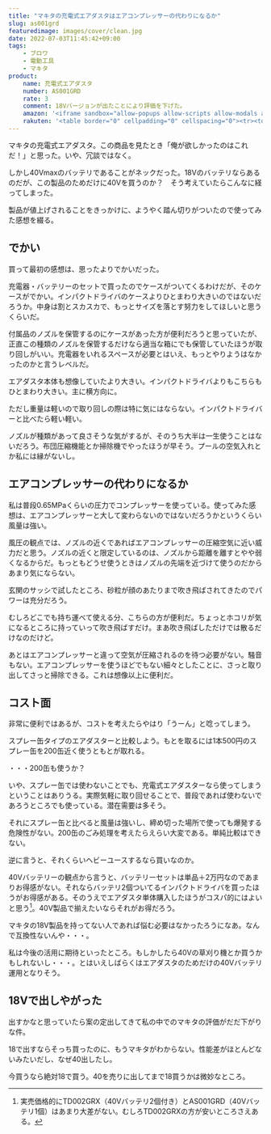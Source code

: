 ```yaml
---
title: "マキタの充電式エアダスタはエアコンプレッサーの代わりになるか"
slug: as001grd
featuredimage: images/cover/clean.jpg
date: 2022-07-03T11:45:42+09:00
tags:
    - ブロワ
    - 電動工具
    - マキタ
product:
    name: 充電式エアダスタ
    number: AS001GRD
    rate: 3
    comment: 18Vバージョンが出たことにより評価を下げた。
    amazon: '<iframe sandbox="allow-popups allow-scripts allow-modals allow-forms allow-same-origin" style="width:120px;height:240px;" marginwidth="0" marginheight="0" scrolling="no" frameborder="0" src="//rcm-fe.amazon-adsystem.com/e/cm?lt1=_blank&bc1=000000&IS2=1&bg1=FFFFFF&fc1=000000&lc1=0000FF&t=illusionspace-22&language=ja_JP&o=9&p=8&l=as4&m=amazon&f=ifr&ref=as_ss_li_til&asins=B09TPBB3YG&linkId=57ce9a9551c5e56f98d5e35ed777bad8"></iframe>'
    rakuten: '<table border="0" cellpadding="0" cellspacing="0"><tr><td><div style="border:1px solid #95a5a6;border-radius:.75rem;background-color:#FFFFFF;width:504px;margin:0px;padding:5px;text-align:center;overflow:hidden;"><table><tr><td style="width:240px"><a href="https://hb.afl.rakuten.co.jp/ichiba/293bb2b3.30833f62.293bb2b4.90a7ffb2/?pc=https%3A%2F%2Fitem.rakuten.co.jp%2Fmitsuyoshi%2Fmkt00000000816%2F&link_type=picttext&ut=eyJwYWdlIjoiaXRlbSIsInR5cGUiOiJwaWN0dGV4dCIsInNpemUiOiIyNDB4MjQwIiwibmFtIjoxLCJuYW1wIjoicmlnaHQiLCJjb20iOjEsImNvbXAiOiJkb3duIiwicHJpY2UiOjEsImJvciI6MSwiY29sIjoxLCJiYnRuIjoxLCJwcm9kIjowLCJhbXAiOmZhbHNlfQ%3D%3D" target="_blank" rel="nofollow sponsored noopener" style="word-wrap:break-word;"  ><img src="https://hbb.afl.rakuten.co.jp/hgb/293bb2b3.30833f62.293bb2b4.90a7ffb2/?me_id=1191175&item_id=10058734&pc=https%3A%2F%2Fthumbnail.image.rakuten.co.jp%2F%400_mall%2Fmitsuyoshi%2Fcabinet%2F2021%2Fmkt%2F01-2%2Fmkt00000000816.jpg%3F_ex%3D240x240&s=240x240&t=picttext" border="0" style="margin:2px" alt="[商品価格に関しましては、リンクが作成された時点と現時点で情報が変更されている場合がございます。]" title="[商品価格に関しましては、リンクが作成された時点と現時点で情報が変更されている場合がございます。]"></a></td><td style="vertical-align:top;width:248px;"><p style="font-size:12px;line-height:1.4em;text-align:left;margin:0px;padding:2px 6px;word-wrap:break-word"><a href="https://hb.afl.rakuten.co.jp/ichiba/293bb2b3.30833f62.293bb2b4.90a7ffb2/?pc=https%3A%2F%2Fitem.rakuten.co.jp%2Fmitsuyoshi%2Fmkt00000000816%2F&link_type=picttext&ut=eyJwYWdlIjoiaXRlbSIsInR5cGUiOiJwaWN0dGV4dCIsInNpemUiOiIyNDB4MjQwIiwibmFtIjoxLCJuYW1wIjoicmlnaHQiLCJjb20iOjEsImNvbXAiOiJkb3duIiwicHJpY2UiOjEsImJvciI6MSwiY29sIjoxLCJiYnRuIjoxLCJwcm9kIjowLCJhbXAiOmZhbHNlfQ%3D%3D" target="_blank" rel="nofollow sponsored noopener" style="word-wrap:break-word;"  >マキタ（makita） 充電式エアダスタ バッテリ 充電器付き AS001GRD 充電式 バッテリー式 ブロワー エアダスター 空気入れ 空気抜き 40Vmax</a><br><span >価格：46892円（税込、送料別)</span> <span style="color:#BBB">(2022/7/3時点)</span></p><div style="margin:10px;"><a href="https://hb.afl.rakuten.co.jp/ichiba/293bb2b3.30833f62.293bb2b4.90a7ffb2/?pc=https%3A%2F%2Fitem.rakuten.co.jp%2Fmitsuyoshi%2Fmkt00000000816%2F&link_type=picttext&ut=eyJwYWdlIjoiaXRlbSIsInR5cGUiOiJwaWN0dGV4dCIsInNpemUiOiIyNDB4MjQwIiwibmFtIjoxLCJuYW1wIjoicmlnaHQiLCJjb20iOjEsImNvbXAiOiJkb3duIiwicHJpY2UiOjEsImJvciI6MSwiY29sIjoxLCJiYnRuIjoxLCJwcm9kIjowLCJhbXAiOmZhbHNlfQ%3D%3D" target="_blank" rel="nofollow sponsored noopener" style="word-wrap:break-word;"  ><img src="https://static.affiliate.rakuten.co.jp/makelink/rl.svg" style="float:left;max-height:27px;width:auto;margin-top:0"></a><a href="https://hb.afl.rakuten.co.jp/ichiba/293bb2b3.30833f62.293bb2b4.90a7ffb2/?pc=https%3A%2F%2Fitem.rakuten.co.jp%2Fmitsuyoshi%2Fmkt00000000816%2F%3Fscid%3Daf_pc_bbtn&link_type=picttext&ut=eyJwYWdlIjoiaXRlbSIsInR5cGUiOiJwaWN0dGV4dCIsInNpemUiOiIyNDB4MjQwIiwibmFtIjoxLCJuYW1wIjoicmlnaHQiLCJjb20iOjEsImNvbXAiOiJkb3duIiwicHJpY2UiOjEsImJvciI6MSwiY29sIjoxLCJiYnRuIjoxLCJwcm9kIjowLCJhbXAiOmZhbHNlfQ==" target="_blank" rel="nofollow sponsored noopener" style="word-wrap:break-word;"  ><div style="float:right;width:41%;height:27px;background-color:#bf0000;color:#fff!important;font-size:12px;font-weight:500;line-height:27px;margin-left:1px;padding: 0 12px;border-radius:16px;cursor:pointer;text-align:center;">楽天で購入</div></a></div></td></tr></table></div><br><p style="color:#000000;font-size:12px;line-height:1.4em;margin:5px;word-wrap:break-word"></p></td></tr></table>'
---
```


マキタの充電式エアダスタ。この商品を見たとき「俺が欲しかったのはこれだ！」と思った。いや、冗談ではなく。

しかし40Vmaxのバッテリであることがネックだった。18Vのバッテリならあるのだが、この製品のためだけに40Vを買うのか？　そう考えていたらこんなに経ってしまった。

製品が値上げされることをきっかけに、ようやく踏ん切りがついたので使ってみた感想を綴る。

<!--more-->

## でかい

買って最初の感想は、思ったよりでかいだった。

充電器・バッテリーのセットで買ったのでケースがついてくるわけだが、そのケースがでかい。インパクトドライバのケースよりひとまわり大きいのではないだろうか。中身は割とスカスカで、もっとサイズを落とす努力をしてほしいと思うくらいだ。

付属品のノズルを保管するのにケースがあった方が便利だろうと思っていたが、正直この種類のノズルを保管するだけなら適当な箱にでも保管していたほうが取り回しがいい。充電器をいれるスペースが必要とはいえ、もっとやりようはなかったのかと言うレベルだ。

エアダスタ本体も想像していたより大きい。インパクトドライバよりもこちらもひとまわり大きい。主に横方向に。

ただし重量は軽いので取り回しの際は特に気にはならない。インパクトドライバーと比べたら軽い軽い。

ノズルが種類があって良さそうな気がするが、そのうち大半は一生使うことはないだろう。布団圧縮機能とか掃除機でやったほうが早そう。プールの空気入れとか私には縁がないし。

## エアコンプレッサーの代わりになるか

私は普段0.65MPaくらいの圧力でコンプレッサーを使っている。使ってみた感想は、エアコンプレッサーと大して変わらないのではないだろうかというくらい風量は強い。

風圧の観点では、ノズルの近くであればエアコンプレッサーの圧縮空気に近い威力だと思う。ノズルの近くと限定しているのは、ノズルから距離を離すとやや弱くなるからだ。もっともどうせ使うときはノズルの先端を近づけて使うのだからあまり気にならない。

玄関のサッシで試したところ、砂粒が顔のあたりまで吹き飛ばされてきたのでパワーは充分だろう。

むしろどこでも持ち運べて使える分、こちらの方が便利だ。ちょっとホコリが気になるところに持っていって吹き飛ばすだけ。まあ吹き飛ばしただけでは散るだけなのだけど。

あとはエアコンプレッサーと違って空気が圧縮されるのを待つ必要がない。騒音もない。エアコンプレッサーを使うほどでもない細々としたことに、さっと取り出してさっと掃除できる。これは想像以上に便利だ。

## コスト面

非常に便利ではあるが、コストを考えたらやはり「うーん」と唸ってしまう。

スプレー缶タイプのエアダスターと比較しよう。もとを取るには1本500円のスプレー缶を200缶近く使うともとが取れる。

・・・200缶も使うか？

いや、スプレー缶では使わないことでも、充電式エアダスターなら使ってしまうということはありうる。実際気軽に取り回せることで、普段であれば使わないであろうところでも使っている。潜在需要は多そう。

それにスプレー缶と比べると風量は強いし、締め切った場所で使っても爆発する危険性がない。200缶のごみ処理を考えたらえらい大変である。単純比較はできない。

逆に言うと、それくらいヘビーユースするなら買いなのか。

40Vバッテリーの観点から言うと、バッテリーセットは単品＋2万円なのであまりお得感がない。それならバッテリ2個ついてるインパクトドライバを買ったほうがお得感がある。そのうえでエアダスタ単体購入したほうがコスパ的にはよいと思う[^1]。40V製品で揃えたいならそれがお得だろう。

マキタの18V製品を持ってない人であれば悩む必要はなかったろうになあ。なんで互換性ないんや・・・。

私は今後の活用に期待といったところ。もしかしたら40Vの草刈り機とか買うかもしれないし・・・。とはいえしばらくはエアダスタのためだけの40Vバッテリ運用となりそう。

## 18Vで出しやがった

出すかなと思っていたら案の定出してきて私の中でのマキタの評価がだだ下がりな件。

18で出すならそっち買ったのに、もうマキタがわからない。性能差がほとんどないみたいだし、なぜ40出したし。

今買うなら絶対18で買う。40を売りに出してまで18買うかは微妙なところ。

[^1]: 実売価格的にTD002GRX（40Vバッテリ2個付き）とAS001GRD（40Vバッテリ1個）はあまり大差がない。むしろTD002GRXの方が安いところさえある。